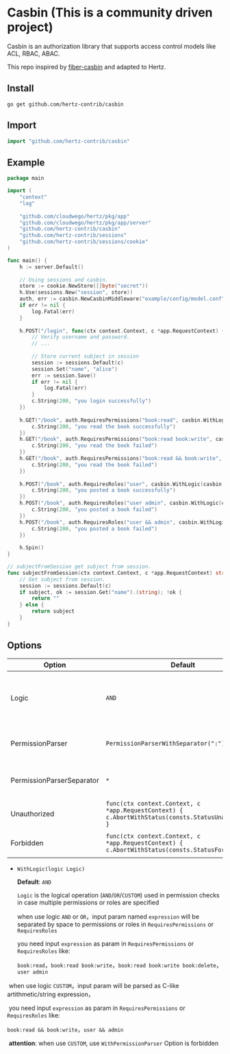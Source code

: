 # Casbin (This is a community driven project)

Casbin is an authorization library that supports access control models like ACL, RBAC, ABAC.

This repo inspired by [fiber-casbin](https://github.com/gofiber/contrib/tree/main/casbin) and adapted to Hertz.

## Install

``` shell
go get github.com/hertz-contrib/casbin
```

## Import

```go
import "github.com/hertz-contrib/casbin"
```

## Example

```go
package main

import (
    "context"
    "log"
    
    "github.com/cloudwego/hertz/pkg/app"
    "github.com/cloudwego/hertz/pkg/app/server"
    "github.com/hertz-contrib/casbin"
    "github.com/hertz-contrib/sessions"
    "github.com/hertz-contrib/sessions/cookie"
)

func main() {
    h := server.Default()
    
    // Using sessions and casbin.
    store := cookie.NewStore([]byte("secret"))
    h.Use(sessions.New("session", store))
    auth, err := casbin.NewCasbinMiddleware("example/config/model.conf", "example/config/policy.csv", subjectFromSession)
    if err != nil {
        log.Fatal(err)
    }
    
    h.POST("/login", func(ctx context.Context, c *app.RequestContext) {
        // Verify username and password.
        // ...
    
        // Store current subject in session
        session := sessions.Default(c)
        session.Set("name", "alice")
        err := session.Save()
        if err != nil {
            log.Fatal(err)
        }
        c.String(200, "you login successfully")
    })
    
    h.GET("/book", auth.RequiresPermissions("book:read", casbin.WithLogic(casbin.AND)), func(ctx context.Context, c *app.RequestContext) {
        c.String(200, "you read the book successfully")
    })
    h.GET("/book", auth.RequiresPermissions("book:read book:write", casbin.WithLogic(casbin.AND)), func(ctx context.Context, c *app.RequestContext) {
        c.String(200, "you read the book failed")
    })
    h.GET("/book", auth.RequiresPermissions("book:read && book:write", casbin.WithLogic(casbin.CUSTOM)), func(ctx context.Context, c *app.RequestContext) {
        c.String(200, "you read the book failed")
    })
    
    h.POST("/book", auth.RequiresRoles("user", casbin.WithLogic(casbin.AND)), func(ctx context.Context, c *app.RequestContext) {
        c.String(200, "you posted a book successfully")
    })
    h.POST("/book", auth.RequiresRoles("user admin", casbin.WithLogic(casbin.AND)), func(ctx context.Context, c *app.RequestContext) {
        c.String(200, "you posted a book failed")
    })
    h.POST("/book", auth.RequiresRoles("user && admin", casbin.WithLogic(casbin.CUSTOM)), func(ctx context.Context, c *app.RequestContext) {
        c.String(200, "you posted a book failed")
    })
    
    h.Spin()
}

// subjectFromSession get subject from session.
func subjectFromSession(ctx context.Context, c *app.RequestContext) string {
    // Get subject from session.
    session := sessions.Default(c)
    if subject, ok := session.Get("name").(string); !ok {
        return ""
    } else {
        return subject
    }
}
```

## Options

| Option                    | Default                                                      | Description                                                  |
| ------------------------- | ------------------------------------------------------------ | ------------------------------------------------------------ |
| Logic                     | `AND`                                                        | Logic is the logical operation (AND/OR/CUSTOM) used in permission checks in case multiple permissions or roles are specified. |
| PermissionParser          | `PermissionParserWithSeparator(":")`                         | PermissionParserFunc is used for parsing the permission to extract object and action usually. |
| PermissionParserSeparator | `*`                                                          | PermissionParserSeparator is used for parsing the permission to extract object and action usually. |
| Unauthorized              | `func(ctx context.Context, c *app.RequestContext) {    c.AbortWithStatus(consts.StatusUnauthorized) }` | Unauthorized defines the response body for unauthorized responses. |
| Forbidden                 | `func(ctx context.Context, c *app.RequestContext) {    c.AbortWithStatus(consts.StatusForbidden) }` | Forbidden defines the response body for forbidden responses. |

- `WithLogic(logic Logic)`

    **Default**: `AND`

    `Logic` is the logical operation (`AND`/`OR`/`CUSTOM`) used in permission checks in case multiple permissions or roles are specified

    

    when use logic `AND` or `OR`，input param named `expression` will be separated by space to permissions or roles in `RequiresPermissions` or `RequiresRoles`

    you need input `expression` as param in `RequiresPermissions` or `RequiresRoles` like:

    `book:read`，`book:read book:write`，`book:read book:write book:delete`，`user admin`



​		when use logic `CUSTOM`，input param will be parsed as C-like artithmetic/string expression，

​		you need input `expression` as param in `RequiresPermissions` or `RequiresRoles` like:

​		`book:read && book:write`，`user && admin`

​		**attention**: when use `CUSTOM`, use `WithPermissionParser` Option is forbidden
